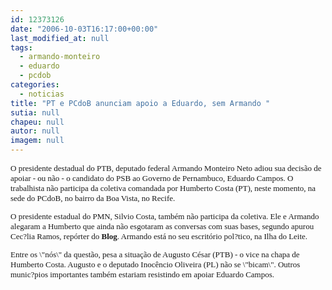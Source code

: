 ```yaml
---
id: 12373126
date: "2006-10-03T16:17:00+00:00"
last_modified_at: null
tags:
  - armando-monteiro
  - eduardo
  - pcdob
categories:
  - noticias
title: "PT e PCdoB anunciam apoio a Eduardo, sem Armando "
sutia: null
chapeu: null
autor: null
imagem: null
---
```

<p><FONT size=2></p>
<p><P><FONT face=Verdana>O presidente destadual do PTB, deputado federal Armando Monteiro Neto adiou sua decisão de apoiar - ou não - o candidato do PSB ao Governo de Pernambuco, Eduardo Campos. O trabalhista não participa da coletiva comandada por Humberto Costa (PT), neste momento, na sede do PCdoB, no bairro da Boa Vista, no Recife. </FONT></P></p>
<p><P><FONT face=Verdana>O presidente estadual do PMN, Silvio Costa, também não participa da coletiva. Ele e Armando alegaram a Humberto que ainda não esgotaram as conversas com suas bases, segundo apurou Cec?lia Ramos, repórter do <B>Blog</B>. Armando está no seu escritório pol?tico, na Ilha do Leite. </FONT></P></p>
<p><P><FONT face=Verdana>Entre os \"nós\" da questão, pesa a situação de Augusto César (PTB) - o vice na chapa de Humberto Costa. Augusto e o deputado Inocêncio Oliveira (PL) não se \"bicam\". Outros munic?pios importantes também estariam resistindo em apoiar Eduardo Campos.</FONT></P></FONT> </p>
